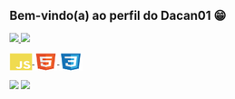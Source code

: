 ##  Bem-vindo(a) ao perfil do Dacan01 😁
<div>
  <a href="https://github.com/Dacan01">
  <img height="180em" src="https://github-readme-stats.vercel.app/api?username=Dacan01&show_icons=true&theme=tokyonight&include_all_commits=true&count_private=true"/>
  <img height="180em" src="https://github-readme-stats.vercel.app/api/top-langs/?username=Dacan01&layout=compact&langs_count=6&theme=tokyonight"/>
</div>
<div style="display: inline_block"><br>
  <img align="center" alt="Js" height="30" width="40" src="https://raw.githubusercontent.com/devicons/devicon/master/icons/javascript/javascript-plain.svg ">
  <img align="center" alt="HTML" height="30" width="40" src="https://raw.githubusercontent.com/devicons/devicon/master/icons/html5/html5-original.svg ">
  <img align="center" alt="CSS" height="30" width="40" src="https://raw.githubusercontent.com/devicons/devicon/master/icons/css3/css3-original.svg ">
</div>

<br>


<div>
  <a href="https://www.instagram.com/danielcandido19/" target="_blank"><img src="https://img.shields.io/badge/-Instagram-%23E4405F?style=for-the- badge&logo=instagram&logoColor=white" target="_blank"></a>
  <a href="https://https://www.linkedin.com/in/daniel-c-a54955b8/" target="_blank"><img src="https://img.shields.io/badge/-LinkedIn-%230077B5?style= for-the-badge&logo=linkedin&logoColor=white" target="_blank"></a>
